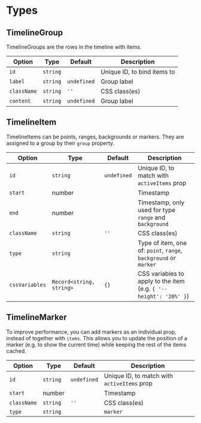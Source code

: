# Types

## TimelineGroup

TimelineGroups are the rows in the timeline with items.

| Option | Type | Default | Description |
| --- | --- | --- | --- |
| `id` | `string` | <Badge type="info" text="required" /> | Unique ID, to bind items to |
| `label` | `string` | `undefined` | Group label |
| `className` | `string` | `''` | CSS class(es) |
| `content` | `string` | `undefined` | Group label <Badge type="danger" text="removed in v2.0.0" /> |

## TimelineItem

TimelineItems can be points, ranges, backgrounds or markers. They are assigned to a group by their `group` property.

| Option | Type | Default | Description |
| --- | --- | --- | --- |
| `id` | `string` | `undefined` | Unique ID, to match with `activeItems` prop |
| `start` | number | <Badge type="info" text="required" /> | Timestamp |
| `end` | number | <Badge type="info" text="required for range and background" /> | Timestamp, only used for type `range` and `background` |
| `className` | `string` | `''` | CSS class(es) |
| `type` | `string` | <Badge type="info" text="required" /> | Type of item, one of: `point`, `range`, `background` or `marker` |
| `cssVariables` | `Record<string, string>` | `{}` | CSS variables to apply to the item (e.g. `{ '--height': '20%' }`) |

## TimelineMarker

To improve performance, you can add markers as an individual prop, instead of together with `items`. This allows you to update the position of a marker (e.g. to show the current time) while keeping the rest of the items cached.

| Option | Type | Default | Description |
| --- | --- | --- | --- |
| `id` | `string` | `undefined` | Unique ID, to match with `activeItems` prop |
| `start` | number | <Badge type="info" text="required" /> | Timestamp |
| `className` | `string` | `''` | CSS class(es) |
| `type` | `string` | <Badge type="info" text="required" /> | `marker` |
